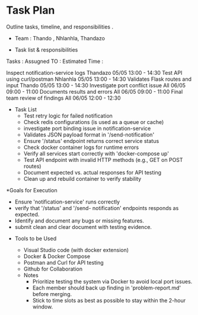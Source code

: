# Task Plan

Outline tasks, timeline, and responsibilities .

* Team : Thando , Nhlanhla, Thandazo


* Task list & responsibilities 

Tasks :                                       Assugned TO   :              Estimated Time :

Inspect notification-service logs             Thandazo                      05/05  13:00 - 14:30 
Test API using curl/postman                   Nhlanhla                      05/05  13:00 - 14:30
Validates Flask routes and input              Thando                        05/05  13:00 - 14:30
Investigate port conflict issue               All                           06/05  09:00 - 11:00
Documents results and errors                  All                           06/05  09:00 - 11:00 
Final team review of findings                 All                           06/05  12:00 - 12:30


* Task List
  - Test retry logic for failed notification
  - Check redis configurations (is used as a queue or cache)
  - investigate port binding issue in notification-service
  - Validates JSON payload format in '/send-notification'
  - Ensure '/status' endpoint returns correct service status
  - Check docker container logs for runtime errors
  - Verify all services start correctly with 'docker-compose up'
  - Test API endpoint with invalid HTTP methods (e.g., GET on POST routes)
  - Document expected vs. actual responses for API testing
  - Clean up and rebuild container to verify stability 
 
*Goals for Execution 
- Ensure 'notification-service' runs correctly
- verify that '/status' and '/send- notification' endpoints responds as expected.
- Identify and document any bugs or missing features.
- submit clean and clear document with testing evidence.

* Tools to be Used
  - Visual Studio code (with docker extension)
  - Docker & Docker Compose
  - Postman and Curl for API testing
  - Github for Collaboration
 
  * Notes
    - Prioritize testing the system via Docker to avoid local port issues.
    - Each member should back up finding in 'problem-report.md' before merging.
    - Stick to time slots as best as possible to stay within the 2-hour window.




